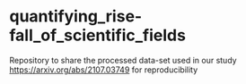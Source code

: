 # quantifying_rise-fall_of_scientific_fields
Repository to share the processed data-set used in our study https://arxiv.org/abs/2107.03749 for reproducibility
